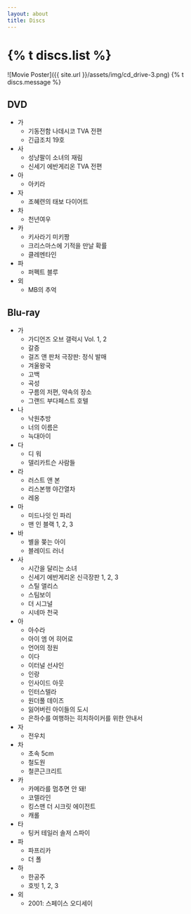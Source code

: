 ```yaml
---
layout: about
title: Discs
---
```


# {% t discs.list %}
![Movie Poster]({{ site.url }}/assets/img/cd_drive-3.png)
{% t discs.message %}

## DVD
* 가
    * 기동전함 나데시코 TVA 전편
    * 긴급조치 19호
* 사
    * 성냥팔이 소녀의 재림
    * 신세기 에반게리온 TVA 전편
* 아
    * 아키라
* 자
    * 조혜련의 태보 다이어트
* 차
    * 천년여우
* 카
    * 키사라기 미키짱
    * 크리스마스에 기적을 만날 확률
    * 클레멘타인
* 파
    * 퍼펙트 블루
* 외
    * MB의 추억

## Blu-ray
* 가
    * 가디언즈 오브 갤럭시 Vol. 1, 2
    * 갈증
    * 걸즈 앤 판처 극장판: 정식 발매
    * 겨울왕국
    * 고백
    * 곡성
    * 구름의 저편, 약속의 장소
    * 그랜드 부다페스트 호텔
* 나
    * 낙원추방
    * 너의 이름은
    * 늑대아이
* 다
    * 디 워
    * 델리카트슨 사람들
* 라
    * 러스트 앤 본
    * 리스본행 야간열차
    * 레옹
* 마
    * 미드나잇 인 파리
    * 맨 인 블랙 1, 2, 3
* 바
    * 별을 쫒는 아이
    * 블레이드 러너
* 사
    * 시간을 달리는 소녀
    * 신세기 에반게리온 신극장판 1, 2, 3
    * 스틸 앨리스
    * 스팀보이
    * 더 시그널
    * 시네마 천국
* 아
    * 아수라
    * 아이 엠 어 히어로
    * 언어의 정원
    * 이다
    * 이터널 선샤인
    * 인랑
    * 인사이드 아웃
    * 인터스텔라
    * 원더풀 데이즈
    * 잃어버린 아이들의 도시
    * 은하수를 여행하는 히치하이커를 위한 안내서
* 자
    * 전우치
* 차
    * 초속 5cm
    * 철도원
    * 철콘근크리트
* 카
    * 카메라를 멈추면 안 돼!
    * 코렐라인
    * 킹스맨 더 시크릿 에이전트
    * 캐롤
* 타
    * 팅커 테일러 솔저 스파이
* 파
    * 파프리카
    * 더 폴
* 하
    * 한공주
    * 호빗 1, 2, 3
* 외
    * 2001: 스페이스 오디세이
